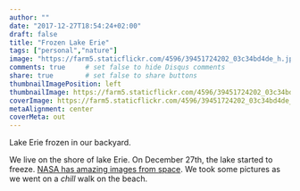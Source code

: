 ```yaml
---
author: ""
date: "2017-12-27T18:54:24+02:00"
draft: false
title: "Frozen Lake Erie"
tags: ["personal","nature"]
image: "https://farm5.staticflickr.com/4596/39451724202_03c34bd4de_h.jpg"
comments: true     # set false to hide Disqus comments
share: true        # set false to share buttons
thumbnailImagePosition: left
thumbnailImage: https://farm5.staticflickr.com/4596/39451724202_03c34bd4de_h.jpg
coverImage: https://farm5.staticflickr.com/4596/39451724202_03c34bd4de_h.jpg
metaAlignment: center
coverMeta: out
---
```

Lake Erie frozen in our backyard.

<!--more-->

We live on the shore of lake Erie. On December 27th, the lake started to freeze. [NASA has amazing images from space](https://earthobservatory.nasa.gov/IOTD/view.php?id=91552&src=share). We took some pictures as we went on a *chill* walk on the beach.

<div id="flickrembed"></div><div style="position:absolute; top:-70px; display:block; text-align:center; z-index:-1;"></div><script src='https://flickrembed.com/embed_v2.js.php?source=flickr&layout=responsive&input=www.flickr.com/photos/jcortell/albums/72157691317429814&sort=5&by=album&theme=default&scale=fill&limit=100&skin=default&autoplay=true'></script>
